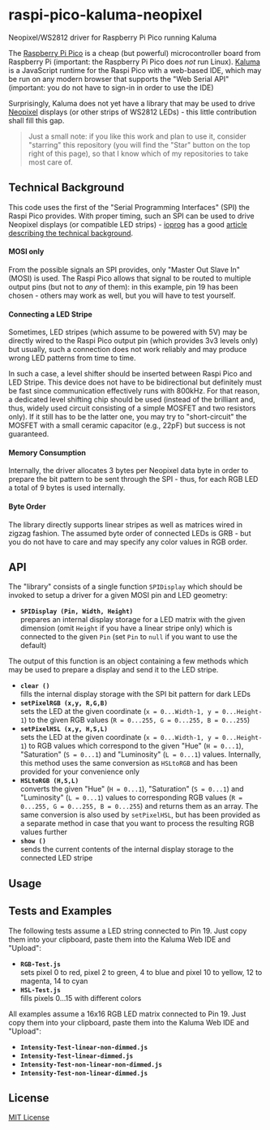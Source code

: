 # raspi-pico-kaluma-neopixel #

Neopixel/WS2812 driver for Raspberry Pi Pico running Kaluma

The [Raspberry Pi Pico](https://www.raspberrypi.com/products/raspberry-pi-pico/) is a cheap (but powerful) microcontroller board from Raspberry Pi (important: the Raspberry Pi Pico does _not_ run Linux). [Kaluma](https://kaluma.io/) is a JavaScript runtime for the Raspi Pico with a web-based IDE, which may be run on any modern browser that supports the "Web Serial API" (important: you do not have to sign-in in order to use the IDE)

Surprisingly, Kaluma does not yet have a library that may be used to drive [Neopixel](https://learn.adafruit.com/adafruit-neopixel-uberguide/the-magic-of-neopixels) displays (or other strips of WS2812 LEDs) - this little contribution shall fill this gap.

> Just a small note: if you like this work and plan to use it, consider "starring" this repository (you will find the "Star" button on the top right of this page), so that I know which of my repositories to take most care of.

## Technical Background ##

This code uses the first of the "Serial Programming Interfaces" (SPI) the Raspi Pico provides. With proper timing, such an SPI can be used to drive Neopixel displays (or compatible LED strips) - [ioprog](https://ioprog.com/) has a good [article describing the technical background](https://ioprog.com/2016/04/09/stm32f042-driving-a-ws2812b-using-spi/).

#### MOSI only ####

From the possible signals an SPI provides, only "Master Out Slave In" (MOSI) is used. The Raspi Pico allows that signal to be routed to multiple output pins (but not to _any_ of them): in this example, pin 19 has been chosen - others may work as well, but you will have to test yourself.

#### Connecting a LED Stripe ####

Sometimes, LED stripes (which assume to be powered with 5V) may be directly wired to the Raspi Pico output pin (which provides 3v3 levels only) but usually, such a connection does not work reliably and may produce wrong LED patterns from time to time.

In such a case, a level shifter should be inserted between Raspi Pico and LED Stripe. This device does not have to be bidirectional but definitely must be fast since communication effectively runs with 800kHz. For that reason, a dedicated level shifting chip should be used (instead of the brilliant and, thus, widely used circuit consisting of a simple MOSFET and two resistors only). If it still has to be the latter one, you may try to "short-circuit" the MOSFET with a small ceramic capacitor (e.g., 22pF) but success is not guaranteed.

#### Memory Consumption ####

Internally, the driver allocates 3 bytes per Neopixel data byte in order to prepare the bit pattern to be sent through the SPI - thus, for each RGB LED a total of 9 bytes is used internally.

#### Byte Order ####

The library directly supports linear stripes as well as matrices wired in zigzag fashion. The assumed byte order of connected LEDs is GRB - but you do not have to care and may specify any color values in RGB order.

## API ##

The "library" consists of a single function `SPIDisplay` which should be invoked to setup a driver for a given MOSI pin and LED geometry: 

* **`SPIDisplay (Pin, Width, Height)`**<br>prepares an internal display storage for a LED matrix with the given dimension (omit `Height` if you have a linear stripe only) which is connected to the given `Pin` (set `Pin` to `null` if you want to use the default)

The output of this function is an object containing a few methods which may be used to prepare a display and send it to the LED stripe.

* **`clear ()`**<br>fills the internal display storage with the SPI bit pattern for dark LEDs
* **`setPixelRGB (x,y, R,G,B)`**<br>sets the LED at the given coordinate (`x = 0...Width-1, y = 0...Height-1`) to the given RGB values (`R = 0...255, G = 0...255, B = 0...255`)
* **`setPixelHSL (x,y, H,S,L)`**<br>sets the LED at the given coordinate (`x = 0...Width-1, y = 0...Height-1`) to RGB values which correspond to the given "Hue" (`H = 0...1`), "Saturation" (`S = 0...1`) and "Luminosity" (`L = 0...1`) values. Internally, this method uses the same conversion as `HSLtoRGB` and has been provided for your convenience only
* **`HSLtoRGB (H,S,L)`**<br>converts the given "Hue" (`H = 0...1`), "Saturation" (`S = 0...1`) and "Luminosity" (`L = 0...1`) values to corresponding RGB values (`R = 0...255, G = 0...255, B = 0...255`) and returns them as an array. The same conversion is also used by `setPixelHSL`, but has been provided as a separate method in case that you want to process the resulting RGB values further
* **`show ()`**<br>sends the current contents of the internal display storage to the connected LED stripe

## Usage ##


## Tests and Examples ##

The following tests assume a LED string connected to Pin 19. Just copy them into your clipboard, paste them into the Kaluma Web IDE and "Upload":

* **`RGB-Test.js`**<br>sets pixel 0 to red, pixel 2 to green, 4 to blue and pixel 10 to yellow, 12 to magenta, 14 to cyan
* **`HSL-Test.js`**<br>fills pixels 0...15 with different colors

All examples assume a 16x16 RGB LED matrix connected to Pin 19. Just copy them into your clipboard, paste them into the Kaluma Web IDE and "Upload":

* **`Intensity-Test-linear-non-dimmed.js`**
* **`Intensity-Test-linear-dimmed.js`**
* **`Intensity-Test-non-linear-non-dimmed.js`**
* **`Intensity-Test-non-linear-dimmed.js`**

## License ##

[MIT License](LICENSE.md)
